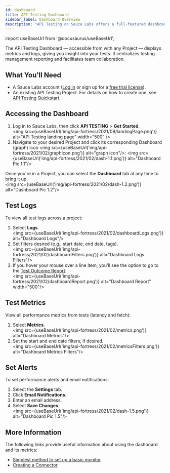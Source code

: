 ```yaml
---
id: dashboard
title: API Testing Dashboard
sidebar_label: Dashboard Overview
description: "API Testing on Sauce Labs offers a full-featured dashboard that centralizes testing management and simplifies collaboration and reporting. Key features of the dashboard allow you to: View all test logs across teams Share, download, or print test logs View all performance metrics from tests (latency & fetch) Set performance alerts Filter logs and alerts by time, endpoint."
---
```


import useBaseUrl from '@docusaurus/useBaseUrl';

The API Testing Dashboard &#8212; accessible from with any Project &#8212; displays metrics and logs, giving you insight into your tests. It centralizes testing management reporting and facilitates team collaboration.

## What You'll Need

* A Sauce Labs account ([Log in](https://accounts.saucelabs.com/am/XUI/#login/) or sign up for a [free trial license](https://saucelabs.com/sign-up)).
* An existing API Testing Project. For details on how to create one, see [API Testing Quickstart](/api-testing/quickstart/).


## Accessing the Dashboard

1. Log in to Sauce Labs, then click **API TESTING** > **Get Started**.<br/><img src={useBaseUrl('img/api-fortress/2021/09/landingPage.png')} alt="API Testing landing page" width="500" />
2. Navigate to your desired Project and click its corresponding Dashboard (graph) icon <img src={useBaseUrl('img/api-fortress/2021/02/graphIcon.png')} alt="graph icon"/>:
   <img src={useBaseUrl('img/api-fortress/2021/02/dash-1.1.png')} alt="Dashboard Pic 1.1"/>

Once you're in a Project, you can select the **Dashboard** tab at any time to bring it up.<br/><img src={useBaseUrl('img/api-fortress/2021/02/dash-1.2.png')} alt="Dashboard Pic 1.2"/>


## Test Logs

To view all test logs across a project:
1. Select **Logs**.<br/><img src={useBaseUrl('img/api-fortress/2021/02/dashboardLogs.png')} alt="Dashboard Logs"/>
2. Set filters desired (e.g., start date, end date, tags).<br/><img src={useBaseUrl('img/api-fortress/2021/02/dashboardFilters.png')} alt="Dashboard Logs Filters"/>
3. If you hover your mouse over a line item, you'll see the option to go to the [Test Outcome Report](/api-testing/test-reports/).<br/><img src={useBaseUrl('img/api-fortress/2021/02/dashboardReport.png')} alt="Dashboard Report" width="500"/>


## Test Metrics

View all performance metrics from tests (latency and fetch):
1. Select **Metrics**.<br/><img src={useBaseUrl('img/api-fortress/2021/02/metrics.png')} alt="Dashboard Metrics"/>
2. Set the start and end date filters, if desired.<br/><img src={useBaseUrl('img/api-fortress/2021/02/metricsFilters.png')} alt="Dashboard Metrics Filters"/>

## Set Alerts
To set performance alerts and email notifications:
1. Select the **Settings** tab.
1. Click **Email Notifications**.
1. Enter an email address.
1. Select **Save Changes**.<br/><img src={useBaseUrl('img/api-fortress/2021/02/dash-1.5.png')} alt="Dashboard Pic 1.5"/>


## More Information

The following links provide useful information about using the dashboard and its metrics:
- [Simplest method to set up a basic monitor](/api-testing/on-prem/quick-start/easy-monitoring)
- [Creating a Connector](/api-testing/on-prem/integrations/add-new-connector)
